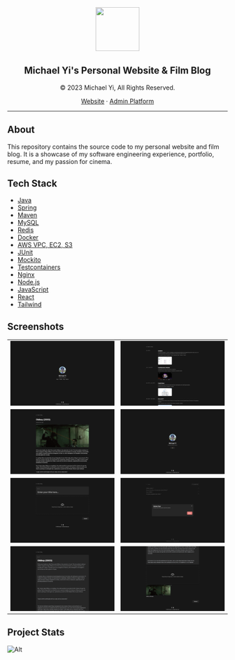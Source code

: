 <div align="center">
    <img src="https://michael-yi.com/michael.png" width="100" height="100" />
    <h2>Michael Yi's Personal Website & Film Blog</h2>
    <p>© 2023 Michael Yi, All Rights Reserved.</p>
    <p>
        <a href="https://michael-yi.com/">Website</a>&nbsp;&#183;&nbsp;<a href="https://admin.michael-yi.com/">Admin Platform</a>
    </p>
</div>

<hr/>

## About 

This repository contains the source code to my personal website and film blog. It is a showcase of my software engineering experience, portfolio, resume, and my passion for cinema.

## Tech Stack

- [Java](https://www.java.com/en/)
- [Spring](https://spring.io/)
- [Maven](https://maven.apache.org/)
- [MySQL](https://www.mysql.com/)
- [Redis](https://redis.io/)
- [Docker](https://www.docker.com/)
- [AWS VPC, EC2, S3](https://aws.amazon.com/)
- [JUnit](https://junit.org/junit5/)
- [Mockito](https://site.mockito.org/)
- [Testcontainers](https://testcontainers.com/)
- [Nginx](https://www.nginx.com/)
- [Node.js](https://nodejs.org/en)
- [JavaScript](https://www.javascript.com/)
- [React](https://react.dev/)
- [Tailwind](https://tailwindcss.com/)

## Screenshots

| | |
| - | - |
|![](.github/assets/home.png) | ![](.github/assets/portfolio.png) <tr></tr> |
|![](.github/assets/view-post.png) | ![](.github/assets/auth.png) <tr></tr> |
|![](.github/assets/create-post.png) | ![](.github/assets/delete-post.png) <tr></tr> |
|![](.github/assets/edit-post-1.png) | ![](.github/assets/edit-post-2.png) <tr></tr> |

## Project Stats

![Alt](https://repobeats.axiom.co/api/embed/0d0e559984591c9b57adbc13a96171939ad77a0f.svg "Repobeats analytics image")
